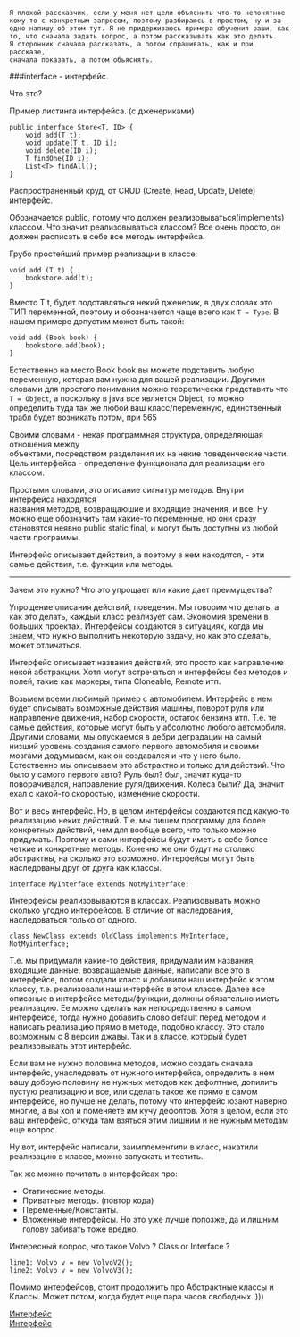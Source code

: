 	Я плохой рассказчик, если у меня нет цели объяснить что-то непонятное  
	кому-то с конкретным запросом, поэтому разбираюсь в простом, ну и за  
	одно напишу об этом тут. Я не придерживаюсь примера обучения раши, как  
	то, что сначала задать вопрос, а потом рассказывать как это делать.  
	Я сторонник сначала рассказать, а потом спрашивать, как и при рассказе,  
	сначала показать, а потом обьяснять.  

###interface - интерфейс.  

Что это?  

Пример листинга интерфейса. (с дженериками)  

    public interface Store<T, ID> {  
        void add(T t);  
        void update(T t, ID i); 
        void delete(ID i);
        T findOne(ID i);
        List<T> findAll();
    }

Распространенный круд, от CRUD (Create, Read, Update, Delete) интерфейс.

Обозначается public, потому что должен реализовываться(implements) классом.
Что значит реализовываться классом?
Все очень просто, он должен расписать в себе все методы интерфейса.

Грубо простейший пример реализации в классе:

    void add (T t) {
        bookstore.add(t);
    }

Вместо T t, будет подставляться некий дженерик, в двух словах это ТИП переменной,
поэтому и обозначается чаще всего как `T = Type`.
В нашем примере допустим может быть такой:

    void add (Book book) {
        bookstore.add(book);
    }

Естественно на место Book book вы можете подставить любую переменную, которая вам
нужна для вашей реализации. Другими словами для простого понимания можно
теоретически представить что `T = Object`, а поскольку в java все является Object,
то можно определить туда так же любой ваш класс/переменную, единственный трабл
будет возникать потом, при 565

Своими словами - некая программная структура, определяющая отношения между  
объектами, посредством разделения их на некие поведенческие части.  
Цель интерфейса - определение функционала для реализации его классом.  

Простыми словами, это описание сигнатур методов. Внутри интерфейса находятся  
названия методов, возвращаюшие и входящие значения, и все. Ну можно еще обозначить
там какие-то переменные, но они сразу становятся неявно public static final,
и могут быть доступны из любой части программы.  

Интерфейс описывает действия, а поэтому в нем находятся, - эти самые действия,
т.е. функции или методы.  


- - -  

Зачем это нужно? Что это упрощает или какие дает преимущества?


Упрощение описания действий, поведения. Мы говорим что делать, а как это делать,
каждый класс реализует сам. Экономия времени в больших проектах. Интерфейсы
создаются в ситуациях, когда мы знаем, что нужно выполнить некоторую задачу, но
как это сделать, может отличаться.

Интерфейс описывает названия действий, это просто как направление некой абстракции.
Хотя могут встречаться и интерфейсы без методов и полей, такие как маркеры,
типа Cloneable, Remote итп.


Возьмем всеми любимый пример с автомобилем. Интерфейс в нем будет описывать
возможные действия машины, поворот руля или направление
движения, набор скорости, остаток бензина итп. Т.е. те самые действия,
которые могут быть у абсолютно любого автомобиля. Другими словами, мы
опускаемся в дебри деградации на самый низший уровень создания самого
первого автомобиля и своими мозгами додумываем, как он создавался и что у
него было. Естественно мы описываем это абстрактно и только для действий.
Что было у самого первого авто?
Руль был? был, значит куда-то поворачивался, направление руля/движения.
Колеса были? Да, значит ехал с какой-то скоростью, изменение скорости.

Вот и весь интерфейс. Но, в целом интерфейсы создаются под
какую-то реализацию неких действий. Т.е. мы пишем программу для более
конкретных действий, чем для вообще всего, что только можно придумать.
Поэтому и сами интерфейсы будут иметь в себе более четкие и конкретные
методы. Конечно же они будут на столько абстрактны, на сколько это
возможно. Интерфейсы могут быть наследованы друг от друга как классы.

    interface MyInterface extends NotMyinterface;

Интерфейсы реализовываются в классах. Реализовывать можно сколько
угодно интерфейсов. В отличие от наследования, наследоваться только от
одного.

    class NewClass extends OldClass implements MyInterface, NotMyinterface;

Т.е. мы придумали какие-то действия, придумали им названия, входящие данные,
возвращаемые данные, написали все это в интерфейсе, потом создали класс и
добавили наш интерфейс к этом классу, т.е. реализовали наш интерфейс в этом
классе. Далее все описаные в интерфейсе методы/функции, должны обязательно
иметь реализацию. Ее можно сделать как непосредственно в самом интерфейсе,
тогда нужно добавить слово default перед методом и написать реализацию
прямо в методе, подобно классу. Это стало возможным с 8 версии джавы. Так
и в классе, который будет реализовывать этот интерфейс.


Если вам не нужно половина методов, можно создать сначала интерфейс,
унаследовать от нужного интерфейса, определить в нем вашу добрую половину
не нужных методов как дефолтные, допилить пустую реализацию и все, или
сделать такое же прямо в самом  интерфейсе, но лучше не делать, потому что
интерфейс юзают наверно многие, а вы хоп и поменяете им кучу дефолтов. Хотя
в целом, если это ваш интерфейс, откуда там взяться этим лишним и не
нужным методам еще вопрос. 


Ну вот, интерфейс написали, заимплементили в класс, накатили реализацию в
классе, можно запускать и тестить.

Так же можно почитать в интерфейсах про:
- Статические методы.
- Приватные методы. (повтор кода)
- Переменные/Константы.
- Вложенные интерфейсы.
Но это уже лучше попозже, да и лишним голову забивать тоже вредно.

Интересный вопрос, что такое Volvo ? Class or Interface ?

    line1: Volvo v = new VolvoV2();  
    line2: Volvo v = new VolvoV3();  

Помимо интерфейсов, стоит продолжить про Абстрактные классы и Классы.
Может потом, когда будет еще пара часов свободных. )))


[Интерфейс](https://metanit.com/java/tutorial/3.7.php)  
[Интерфейс](http://developer.alexanderklimov.ru/android/java/interface.php)  
